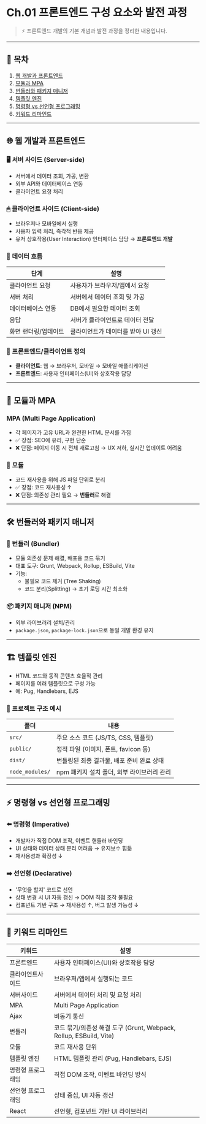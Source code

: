# Ch.01 프론트엔드 구성 요소와 발전 과정

> ⚡ 프론트엔드 개발의 기본 개념과 발전 과정을 정리한 내용입니다.

---

## 📑 목차
1. [웹 개발과 프론트엔드](##웹-개발과-프론트엔드)
2. [모듈과 MPA](##모듈과-mpa)
3. [번들러와 패키지 매니저](##번들러와-패키지-매니저)
4. [템플릿 엔진](##템플릿-엔진)
5. [명령형 vs 선언형 프로그래밍](##명령형-vs-선언형-프로그래밍)
6. [키워드 리마인드](##키워드-리마인드)

---

## 🌐 웹 개발과 프론트엔드

### 🖥 서버 사이드 (Server-side)
- 서버에서 데이터 조회, 가공, 변환
- 외부 API와 데이터베이스 연동
- 클라이언트 요청 처리

### 🖱 클라이언트 사이드 (Client-side)
- 브라우저나 모바일에서 실행
- 사용자 입력 처리, 즉각적 반응 제공
- 유저 상호작용(User Interaction) 인터페이스 담당 → **프론트엔드 개발**

### 🔄 데이터 흐름

| 단계 | 설명 |
|------|------|
| 클라이언트 요청 | 사용자가 브라우저/앱에서 요청 |
| 서버 처리 | 서버에서 데이터 조회 및 가공 |
| 데이터베이스 연동 | DB에서 필요한 데이터 조회 |
| 응답 | 서버가 클라이언트로 데이터 전달 |
| 화면 랜더링/업데이트 | 클라이언트가 데이터를 받아 UI 갱신 |

### 🎯 프론트엔드/클라이언트 정의
- **클라이언트**: 웹 → 브라우저, 모바일 → 모바일 애플리케이션  
- **프론트엔드**: 사용자 인터페이스(UI)와 상호작용 담당

---

## 📄 모듈과 MPA

### MPA (Multi Page Application)
- 각 페이지가 고유 URL과 완전한 HTML 문서를 가짐
- ✅ 장점: SEO에 유리, 구현 단순
- ❌ 단점: 페이지 이동 시 전체 새로고침 → UX 저하, 실시간 업데이트 어려움

### 🧩 모듈
- 코드 재사용을 위해 JS 파일 단위로 분리
- ✅ 장점: 코드 재사용성 ↑
- ❌ 단점: 의존성 관리 필요 → **번들러**로 해결

---

## 🛠 번들러와 패키지 매니저

### 🔗 번들러 (Bundler)
- 모듈 의존성 문제 해결, 배포용 코드 묶기
- 대표 도구: Grunt, Webpack, Rollup, ESBuild, Vite
- 기능:
  - 불필요 코드 제거 (Tree Shaking)
  - 코드 분리(Splitting) → 초기 로딩 시간 최소화

### 📦 패키지 매니저 (NPM)
- 외부 라이브러리 설치/관리
- `package.json`, `package-lock.json`으로 동일 개발 환경 유지

---

## 🏗 템플릿 엔진
- HTML 코드와 동적 콘텐츠 효율적 관리
- 페이지를 여러 템플릿으로 구성 가능
- 예: Pug, Handlebars, EJS

### 📁 프로젝트 구조 예시

| 폴더 | 내용 |
|------|------|
| `src/` | 주요 소스 코드 (JS/TS, CSS, 템플릿) |
| `public/` | 정적 파일 (이미지, 폰트, favicon 등) |
| `dist/` | 번들링된 최종 결과물, 배포 준비 완료 상태 |
| `node_modules/` | npm 패키지 설치 폴더, 외부 라이브러리 관리 |

---

## ⚡ 명령형 vs 선언형 프로그래밍

### ⬅️ 명령형 (Imperative)
- 개발자가 직접 DOM 조작, 이벤트 핸들러 바인딩
- UI 상태와 데이터 상태 분리 어려움 → 유지보수 힘듦
- 재사용성과 확장성 ↓

### ➡️ 선언형 (Declarative)
- '무엇을 할지' 코드로 선언
- 상태 변경 시 UI 자동 갱신 → DOM 직접 조작 불필요
- 컴포넌트 기반 구조 → 재사용성 ↑, 버그 발생 가능성 ↓

---

## 🔑 키워드 리마인드

| 키워드 | 설명 |
|--------|------|
| 프론트엔드 | 사용자 인터페이스(UI)와 상호작용 담당 |
| 클라이언트사이드 | 브라우저/앱에서 실행되는 코드 |
| 서버사이드 | 서버에서 데이터 처리 및 요청 처리 |
| MPA | Multi Page Application |
| Ajax | 비동기 통신 |
| 번들러 | 코드 묶기/의존성 해결 도구 (Grunt, Webpack, Rollup, ESBuild, Vite) |
| 모듈 | 코드 재사용 단위 |
| 템플릿 엔진 | HTML 템플릿 관리 (Pug, Handlebars, EJS) |
| 명령형 프로그래밍 | 직접 DOM 조작, 이벤트 바인딩 방식 |
| 선언형 프로그래밍 | 상태 중심, UI 자동 갱신 |
| React | 선언형, 컴포넌트 기반 UI 라이브러리 |
